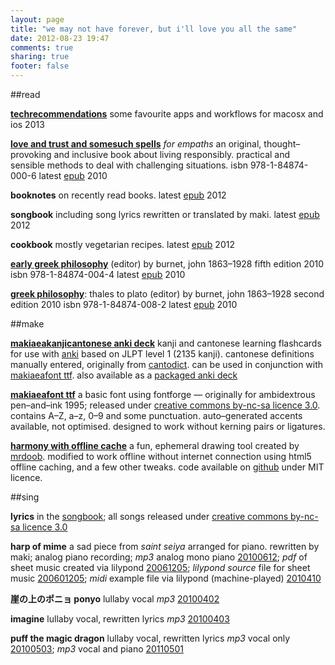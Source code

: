 ```yaml
---
layout: page
title: "we may not have forever, but i'll love you all the same"
date: 2012-08-23 19:47
comments: true
sharing: true
footer: false
---
```


##read

**[techrecommendations][]** some favourite apps and workflows for macosx and ios 2013

[techrecommendations]: http://makiaea.org/read/techrecommendations.html

**[love and trust and somesuch spells][somesuch]** *for empaths* an original, thought–provoking and inclusive book about living responsibly. practical and sensible methods to deal with challenging situations. isbn 978-1-84874-000-6 latest [epub][somesuchepub] 2010

[somesuch]: http://makiaea.org/read/somesuch.html
[somesuchepub]: http://dl.getdropbox.com/u/2891399/press/somesuch/20120112makiaeasomesuch.epub

**booknotes** on recently read books. latest [epub][makiaeabooknotes] 2012

[makiaeabooknotes]: http://dl.dropbox.com/u/2891399/org/booknotes/makiaeabooknotes.epub
[flowersforbooknotes]: http://dl.getdropbox.com/u/2891399/org/picturebook/20120420flowersforbooknotes.jpg

**songbook** including song lyrics rewritten or translated by maki. latest [epub][makiaeasongbook] 2012 

[makiaeasongbook]: http://dl.dropbox.com/u/2891399/org/songbook/makiaeasongbook.epub
[makiaeasongbook01]: http://dl.dropbox.com/u/2891399/org/songbook/makiaeasongbook01.epub
[makiaeasongbook02]: http://dl.dropbox.com/u/2891399/org/songbook/makiaeasongbook02.epub

**cookbook** mostly vegetarian recipes. latest [epub][cookbook] 2012

[cookbook]: http://dl.dropbox.com/u/2891399/org/cookbook/jennyandmakicookbook.epub

**[early greek philosophy][]** (editor) by burnet, john 1863–1928 fifth edition 2010 isbn 978-1-84874-004-4 latest [epub][earlygreekphilosophy] 2010

[early greek philosophy]: http://makiaea.org/read/earlygreekphilosophy.html
[earlygreekphilosophy]: http://dl.dropbox.com/u/2891399/press/burnet/earlygreekphilosophy/earlygreekphilosophy.epub

**[greek philosophy][]**: thales to plato (editor) by burnet, john 1863–1928 second edition 2010 isbn 978-1-84874-008-2 latest [epub][greekphilosophy] 2010

[greek philosophy]: http://makiaea.org/read/greekphilosophy.html
[greekphilosophy]: http://dl.dropbox.com/u/2891399/press/burnet/greekphilosophy/greekphilosophy.epub

##make

**[makiaeakanjicantonese anki deck][]** kanji and cantonese learning flashcards for use with [anki][] based on JLPT level 1 (2135 kanji). cantonese definitions manually entered, originally from [cantodict][]. can be used in conjunction with [makiaeafont ttf][]. also available as a [packaged anki deck][]

[makiaeakanjicantonese anki deck]: https://www.dropbox.com/s/bulrv9hs5todkwa/20120905makiaeakanjicantonese.anki
[packaged anki deck]: https://www.dropbox.com/s/3jndfzcsv9t2467/20120905makiaeakanjicantonese-shared-1346782570.zip
[anki]: http://ankisrs.net
[cantodict]: http://www.cantonese.sheik.co.uk/dictionary

**[makiaeafont ttf][]** a basic font using fontforge — originally for ambidextrous pen–and–ink 1995; released under [creative commons by-nc-sa licence 3.0][cc]. contains A–Z, a–z, 0–9 and some punctuation. auto–generated accents available, not optimised. designed to work without kerning pairs or ligatures.

[makiaeafont ttf]: http://dl.dropbox.com/u/2891399/Anki/makiaeakanjicantonese.media/makiaea2.ttf
[cc]: http://creativecommons.org/licenses/by-nc-sa/3.0/

**[harmony with offline cache][hoci]** a fun, ephemeral drawing tool created by [mrdoob][]. modified to work offline without internet connection using html5 offline caching, and a few other tweaks. code available on [github][hoci code] under MIT licence.

[hoci]: http://makiaea.org/make/hoci.html
[mrdoob]: http://mrdoob.com/projects/harmony/
[hoci code]: https://github.com/makiaea/harmony

##sing

**lyrics** in the [songbook][]; all songs released under [creative commons by-nc-sa licence 3.0][cc]

[songbook]: http://dl.dropbox.com/u/2891399/org/songbook/makiaeasongbook.epub
[cc]: http://dl.dropbox.com/u/2891399/org/songbook/ponyo.mp3

**harp of mime** a sad piece from *saint seiya* arranged for piano. rewritten by maki; analog piano recording; *mp3* analog mono piano [20100612][]; *pdf* of sheet music created via lilypond [20061205][]; *lilypond source* file for sheet music [200601205][]; *midi* example file via lilypond (machine-played) [2010410][] 

[20100612]: http://dl.dropbox.com/u/2891399/org/songbook/20100612saintseiya-mime-analogpiano.mp3
[200601205]: http://dl.dropbox.com/u/2891399/org/songbook/saintseiya-mime.ly
[2010410]: http://dl.dropbox.com/u/2891399/org/songbook/saintseiya-mime.midi
[20061205]: http://dl.dropbox.com/u/2891399/org/songbook/saintseiya-mime.pdf

**崖の上のポニョ ponyo** lullaby vocal *mp3* [20100402][] 

[20100402]: http://dl.dropbox.com/u/2891399/org/songbook/ponyo.mp3

**imagine** lullaby vocal, rewritten lyrics *mp3* [20100403][] 

[20100403]: http://dl.dropbox.com/u/2891399/org/songbook/imagine.mp3

**puff the magic dragon** lullaby vocal, rewritten lyrics *mp3* vocal only [20100503][]; *mp3* vocal and piano [20110501][] 

[20100503]: http://dl.dropbox.com/u/2891399/org/songbook/puffthemagicdragon.mp3
[20110501]: http://dl.dropbox.com/u/2891399/org/songbook/20110429puffvocalandpiano3.mp3
